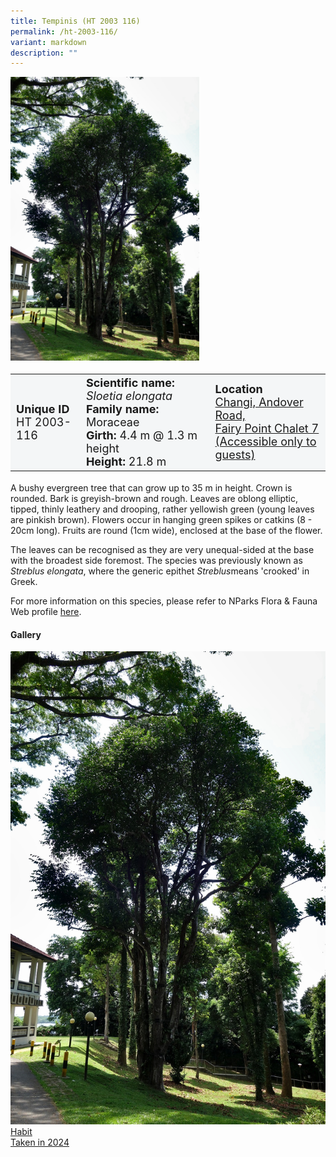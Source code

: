 ```yaml
---
title: Tempinis (HT 2003 116)
permalink: /ht-2003-116/
variant: markdown
description: ""
---
```

<div class="isomer-image-wrapper">
<img style="width: 60%" src="/images/Heritage_trees_photos/sloelo_ht2003-116_habit.jpg"></div><table style="minWidth: 100px; font-size: 18px; background: #F4F6F7">
<tbody><tr>
<td rowspan="1" colspan="1">
<strong>Unique ID</strong>
<br>HT 2003-116
</td>
<td rowspan="1" colspan="1">
<strong>Scientific name:</strong>  <em>Sloetia elongata</em>
<br><strong>Family name:</strong> Moraceae
<br><strong>Girth:</strong> 4.4 m @ 1.3 m height
<br><strong>Height: </strong>21.8 m
</td>
<td rowspan="1" colspan="1">
<strong>Location</strong>
<a href="https://www.onemap.gov.sg/?lat=1.3901259999956759&amp;lng=103.97471699999716"><br>Changi, Andover Road,
<br>Fairy Point Chalet 7
<br>(Accessible only to guests)</a>
</td>
</tr>
</tbody></table>
<p>A bushy evergreen tree that can grow up to 35 m in height. Crown is rounded. Bark is greyish-brown and rough. Leaves are oblong elliptic, tipped, thinly leathery and drooping, rather yellowish green (young leaves are pinkish brown). Flowers occur in hanging green spikes or catkins (8 - 20cm long). Fruits are round (1cm wide), enclosed at the base of the flower. </p>
  
<p>The leaves can be recognised as they are very unequal-sided at the base with the broadest side foremost. The species was previously known as <em>Streblus elongata</em>, where the generic epithet <i>Streblus</i>means 'crooked' in Greek.</p>
	
<p>For more information on this species, please refer to NParks Flora &amp; Fauna Web profile <a href="https://www.nparks.gov.sg/florafaunaweb/flora/3/1/3145">here</a>.</p>

<h4>Gallery</h4>
<div class="isomer-card-grid">
<a href="/images/Heritage_trees_photos/sloelo_ht2003-116_habit.jpg" class="isomer-card">
<div class="isomer-card-image">
<div class="isomer-image-wrapper"><img src="/images/Heritage_trees_photos/sloelo_ht2003-116_habit.jpg"></div></div>
	<div class="isomer-card-body"><div class="isomer-card-title">Habit</div><div class="isomer-card-description">Taken in 2024</div></div></a><br></div>
